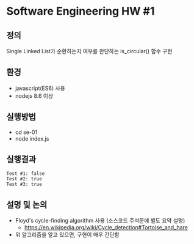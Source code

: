 # Software Engineering HW #1

## 정의
Single Linked List가 순환하는지 여부를 판단하는 is_circular() 함수 구현

## 환경
- javascript(ES6) 사용
- nodejs 8.6 이상

## 실행방법
- cd se-01
- node index.js

## 실행결과
```
Test #1: false
Test #2: true
Test #3: true
```

## 설명 및 논의
- Floyd's cycle-finding algorithm 사용 (소스코드 주석문에 별도 요약 설명)
  * https://en.wikipedia.org/wiki/Cycle_detection#Tortoise_and_hare
- 위 알고리즘을 알고 있으면, 구현이 매우 간단함
